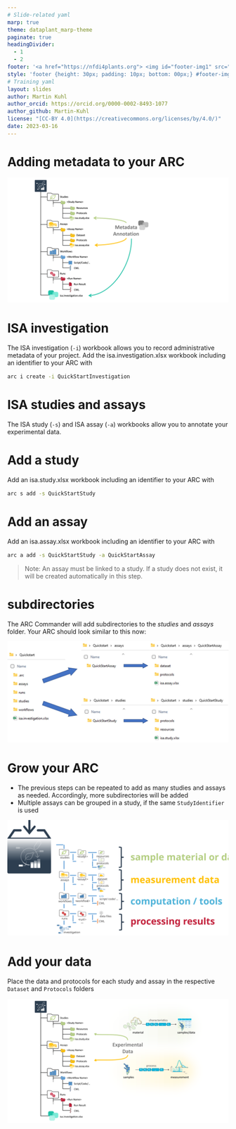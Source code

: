 ```yaml
---
# Slide-related yaml
marp: true
theme: dataplant_marp-theme
paginate: true
headingDivider: 
  - 1
  - 2
footer: '<a href="https://nfdi4plants.org"> <img id="footer-img1" src="../../images/_logos/DataPLANT/DataPLANT_logo_square_bg_transparent.svg"></a> <a href="https://creativecommons.org/licenses/by/4.0/"><img id="footer-img2" src="../../images/_logos/CreativeCommons/by.svg"> </a>'
style: 'footer {height: 30px; padding: 10px; bottom: 00px;} #footer-img1 {height: 30px; padding-left: 0px;} #footer-img2 {height: 20px; padding-left: 20px; opacity: 0.5;}'
# Training yaml
layout: slides
author: Martin Kuhl
author_orcid: https://orcid.org/0000-0002-8493-1077
author_github: Martin-Kuhl
license: "[CC-BY 4.0](https://creativecommons.org/licenses/by/4.0/)"
date: 2023-03-16
---
```


# Adding metadata to your ARC

![bg right:50% w:800](../../images/ARC_fillWithData_seq6.png)



<!-- ################# -->
<!-- Source to slide(s) -->
<!-- ../../bricks/tutorial_arc_add-Adding_metadata_to_your_ARC.md -->
<!-- ################# -->


# ISA investigation

The ISA investigation (`-i`) workbook allows you to record administrative metadata of your project. Add the isa.investigation.xlsx workbook including an identifier to your ARC with

```bash
arc i create -i QuickStartInvestigation
```


<!-- ################# -->
<!-- Source to slide(s) -->
<!-- ../../bricks/tutorial_arc_add-ISA_investigation.md -->
<!-- ################# -->


# ISA studies and assays

The ISA study (`-s`) and ISA assay (`-a`) workbooks allow you to annotate your experimental data.


<!-- ################# -->
<!-- Source to slide(s) -->
<!-- ../../bricks/tutorial_arc_add-ISA_studies_and_assays.md -->
<!-- ################# -->


# Add a study

Add an isa.study.xlsx workbook including an identifier to your ARC with

```bash
arc s add -s QuickStartStudy
```


<!-- ################# -->
<!-- Source to slide(s) -->
<!-- ../../bricks/tutorial_arc_add-Add_a_study.md -->
<!-- ################# -->


# Add an assay

Add an isa.assay.xlsx workbook including an identifier to your ARC with

```bash
arc a add -s QuickStartStudy -a QuickStartAssay
```

> Note: An assay must be linked to a study. If a study does not exist, it will be created automatically in this step.


<!-- ################# -->
<!-- Source to slide(s) -->
<!-- ../../bricks/tutorial_arc_add-Add_an_assay.md -->
<!-- ################# -->


# subdirectories

The ARC Commander will add subdirectories to the *studies* and *assays* folder. Your ARC should look similar to this now: 

![w:800](../../images/arc_studies_assays.jpg)


<!-- ################# -->
<!-- Source to slide(s) -->
<!-- ../../bricks/tutorial_arc_add-subdirectories.md -->
<!-- ################# -->


# Grow your ARC

- The previous steps can be repeated to add as many studies and assays as needed. Accordingly, more subdirectories will be added
- Multiple assays can be grouped in a study, if the same `StudyIdentifier` is used

![bg right:50% w:640](../../images/ARC_realLifeLoading.svg)


<!-- ################# -->
<!-- Source to slide(s) -->
<!-- ../../bricks/tutorial_arc_add-Grow_your_ARC.md -->
<!-- ################# -->


# Add your data

Place the data and protocols for each study and assay in the respective `Dataset` and `Protocols` folders

![bg right:50% width:850](../../images/ARC_fillWithData_seq3.png)

<!-- ################# -->
<!-- Source to slide(s) -->
<!-- ../../bricks/tutorial_arc_add-Add_your_data.md -->
<!-- ################# -->

